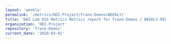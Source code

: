 ```yaml
---
layout: 'weekly'
permalink: '/metrics/HDI-Project/Trane-Demos/WEEKLY/'
title: 'DAI Lab OSS Metrics Metrics report for Trane-Demos | WEEKLY-REPORT-2020-03-01'
organization: 'HDI-Project'
repository: 'Trane-Demos'
current_date: '2020-03-01'
---
```

